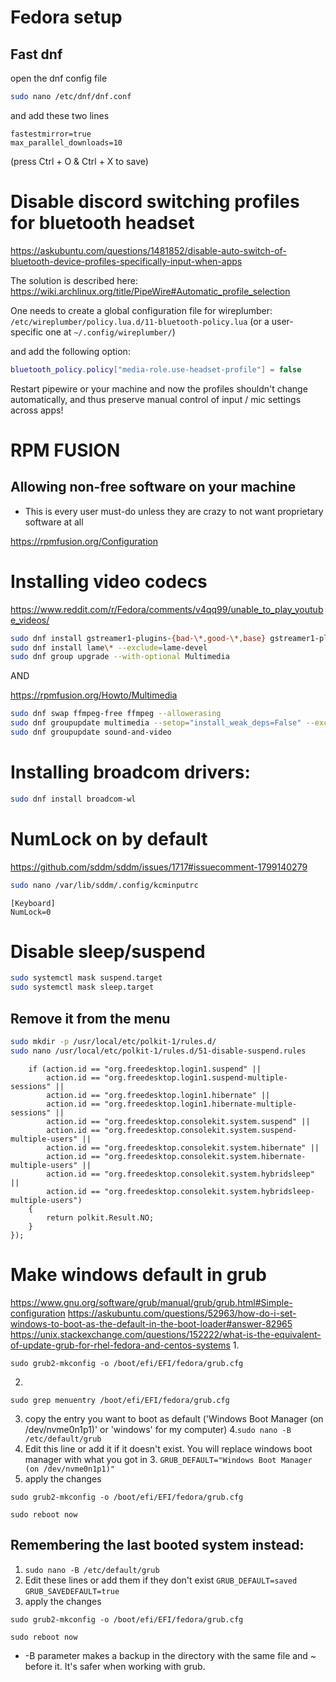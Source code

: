 # Fedora setup

## Fast dnf

open the dnf config file

```bash
sudo nano /etc/dnf/dnf.conf
```

and add these two lines

```
fastestmirror=true
max_parallel_downloads=10
```
(press Ctrl + O & Ctrl + X to save)

# Disable discord switching profiles for bluetooth headset

https://askubuntu.com/questions/1481852/disable-auto-switch-of-bluetooth-device-profiles-specifically-input-when-apps

The solution is described here: https://wiki.archlinux.org/title/PipeWire#Automatic_profile_selection

One needs to create a global configuration file for wireplumber:
`/etc/wireplumber/policy.lua.d/11-bluetooth-policy.lua` (or a user-specific one at `~/.config/wireplumber/`)

and add the following option:

```lua
bluetooth_policy.policy["media-role.use-headset-profile"] = false
```

Restart pipewire or your machine and now the profiles shouldn't change automatically, and thus preserve manual control of input / mic settings across apps!

# RPM FUSION

## Allowing non-free software on your machine

- This is every user must-do unless they are crazy to not want proprietary software at all

https://rpmfusion.org/Configuration

# Installing video codecs

https://www.reddit.com/r/Fedora/comments/v4qq99/unable_to_play_youtube_videos/

```bash
sudo dnf install gstreamer1-plugins-{bad-\*,good-\*,base} gstreamer1-plugin-openh264 gstreamer1-libav --exclude=gstreamer1-plugins-bad-free-devel
sudo dnf install lame\* --exclude=lame-devel
sudo dnf group upgrade --with-optional Multimedia
```

AND

https://rpmfusion.org/Howto/Multimedia

```bash
sudo dnf swap ffmpeg-free ffmpeg --allowerasing
sudo dnf groupupdate multimedia --setop="install_weak_deps=False" --exclude=PackageKit-gstreamer-plugin
sudo dnf groupupdate sound-and-video
```

# Installing broadcom drivers:

```bash
sudo dnf install broadcom-wl
```

# NumLock on by default

https://github.com/sddm/sddm/issues/1717#issuecomment-1799140279

```bash
sudo nano /var/lib/sddm/.config/kcminputrc
```

```
[Keyboard]
NumLock=0
```

# Disable sleep/suspend

```bash
sudo systemctl mask suspend.target
sudo systemctl mask sleep.target
```

## Remove it from the menu

```bash
sudo mkdir -p /usr/local/etc/polkit-1/rules.d/
sudo nano /usr/local/etc/polkit-1/rules.d/51-disable-suspend.rules
```

```polkit.addRule(function(action, subject) {
    if (action.id == "org.freedesktop.login1.suspend" ||
        action.id == "org.freedesktop.login1.suspend-multiple-sessions" ||
        action.id == "org.freedesktop.login1.hibernate" ||
        action.id == "org.freedesktop.login1.hibernate-multiple-sessions" ||
        action.id == "org.freedesktop.consolekit.system.suspend" ||
        action.id == "org.freedesktop.consolekit.system.suspend-multiple-users" ||
        action.id == "org.freedesktop.consolekit.system.hibernate" ||
        action.id == "org.freedesktop.consolekit.system.hibernate-multiple-users" ||
        action.id == "org.freedesktop.consolekit.system.hybridsleep" ||
        action.id == "org.freedesktop.consolekit.system.hybridsleep-multiple-users")
    {
        return polkit.Result.NO;
    }
});
```

# Make windows default in grub

https://www.gnu.org/software/grub/manual/grub/grub.html#Simple-configuration
https://askubuntu.com/questions/52963/how-do-i-set-windows-to-boot-as-the-default-in-the-boot-loader#answer-82965
https://unix.stackexchange.com/questions/152222/what-is-the-equivalent-of-update-grub-for-rhel-fedora-and-centos-systems
1. 
```
sudo grub2-mkconfig -o /boot/efi/EFI/fedora/grub.cfg
```
2. 
```
sudo grep menuentry /boot/efi/EFI/fedora/grub.cfg
```
3. copy the entry you want to boot as default ('Windows Boot Manager (on /dev/nvme0n1p1)' or 'windows' for my computer)
4.```sudo nano -B /etc/default/grub```
5. Edit this line or add it if it doesn't exist. You will replace windows boot manager with what you got in 3.
```GRUB_DEFAULT="Windows Boot Manager (on /dev/nvme0n1p1)"```
6. apply the changes
```
sudo grub2-mkconfig -o /boot/efi/EFI/fedora/grub.cfg
```
```
sudo reboot now
```
## Remembering the last booted system instead:
1. ```sudo nano -B /etc/default/grub```
2. Edit these lines or add them if they don't exist
```GRUB_DEFAULT=saved```
```GRUB_SAVEDEFAULT=true```
3. apply the changes
```
sudo grub2-mkconfig -o /boot/efi/EFI/fedora/grub.cfg
```
```
sudo reboot now
```

- -B parameter makes a backup in the directory with the same file and ~ before it. It's safer when working with grub.
